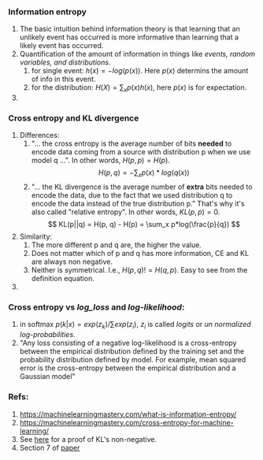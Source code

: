 ### Information entropy
1. The basic intuition behind information theory is that learning that an unlikely event has occurred is more informative than learning that a likely event has occurred.
2. Quantification of the amount of information in things like *events, random variables, and distributions*.
	1. for single event: $h(x) = -log(p(x))$. Here $p(x)$ determins the amount of info in this event.
	2. for the distribution: $H(X) =\sum_x p(x)h(x)$, here $p(x)$ is for expectation.
3. 

### Cross entropy and KL divergence
1. Differences:
	1. "… the cross entropy is the average number of bits **needed** to encode data coming from a source with distribution p when we use model q …". In other words, $H(p, p)=H(p)$.
		$$
		H(p, q) = -\sum_x p(x)*log(q(x))
	$$
	2. "... the KL divergence is the average number of **extra** bits needed to encode the data, due to the fact that we used distribution q to encode the data instead of the true distribution p." That's why it's also called "relative entropy". In other words, $KL(p, p)=0$. 
		$$
		KL(p||q) = H(p, q) - H(p) = \sum_x p*log(\frac{p}{q})
	$$
2. Similarity:
	1. The more different p and q are, the higher the value.
	2. Does not matter which of p and q has more information, CE and KL are always non negative.
	3. Neither is symmetrical. I.e., $H(p,q) != H(q, p)$. Easy to see from the definition equation.
3. 
### Cross entropy vs *log_loss* and *log-likelihood*:
1. in softmax $p(k|x) = exp(z_k)/\sum exp(z_i)$, $z_i$ is called *logits* or *un normalized log-probabilities*.
2. "Any loss consisting of a negative log-likelihood is a cross-entropy between the empirical distribution defined by the training set and the probability distribution defined by model. For example, mean squared error is the cross-entropy between the empirical distribution and a Gaussian model"
### Refs:
1. https://machinelearningmastery.com/what-is-information-entropy/
2. https://machinelearningmastery.com/cross-entropy-for-machine-learning/
3. See [here](https://stats.stackexchange.com/questions/335197/why-kl-divergence-is-non-negative) for a proof of KL's non-negative. 
4. Section 7 of [paper](https://arxiv.org/pdf/1512.00567.pdf)